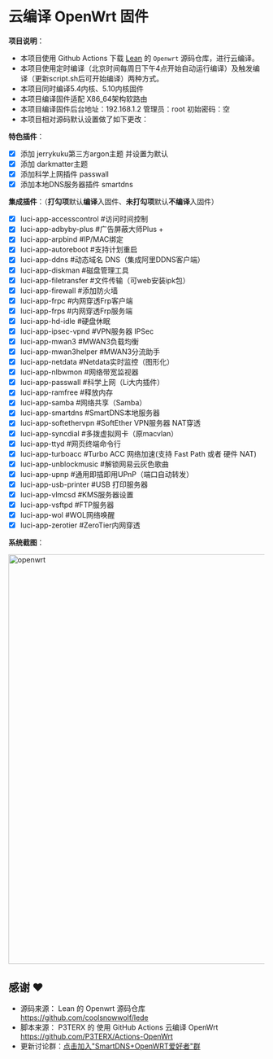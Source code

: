 # 云编译 OpenWrt 固件

**项目说明**：
- 本项目使用 Github Actions 下载 [Lean](https://github.com/coolsnowwolf/lede) 的 `Openwrt` 源码仓库，进行云编译。
- 本项目使用定时编译（北京时间每周日下午4点开始自动运行编译）及触发编译（更新script.sh后可开始编译）两种方式。
- 本项目同时编译5.4内核、5.10内核固件
- 本项目编译固件适配 X86_64架构软路由
- 本项目编译固件后台地址：192.168.1.2 管理员：root  初始密码：空
- 本项目相对源码默认设置做了如下更改：

**特色插件**：
  - [x] 添加 jerrykuku第三方argon主题 并设置为默认
  - [x] 添加 darkmatter主题
  - [x] 添加科学上网插件 passwall
  - [x] 添加本地DNS服务器插件  smartdns
  
**集成插件**：（**打勾项**默认**编译**入固件、**未打勾项**默认**不编译**入固件）
  - [x] luci-app-accesscontrol  #访问时间控制
  - [x] luci-app-adbyby-plus  #广告屏蔽大师Plus +
  - [x] luci-app-arpbind  #IP/MAC绑定
  - [x] luci-app-autoreboot  #支持计划重启
  - [x] luci-app-ddns   #动态域名 DNS（集成阿里DDNS客户端）
  - [x] luci-app-diskman   #磁盘管理工具
  - [x] luci-app-filetransfer  #文件传输（可web安装ipk包）
  - [x] luci-app-firewall   #添加防火墙
  - [x] luci-app-frpc   #内网穿透Frp客户端
  - [x] luci-app-frps   #内网穿透Frp服务端
  - [x] luci-app-hd-idle  #硬盘休眠
  - [x] luci-app-ipsec-vpnd  #VPN服务器 IPSec
  - [x] luci-app-mwan3   #MWAN3负载均衡
  - [x] luci-app-mwan3helper   #MWAN3分流助手
  - [x] luci-app-netdata  #Netdata实时监控（图形化）
  - [x] luci-app-nlbwmon   #网络带宽监视器
  - [x] luci-app-passwall  #科学上网（Li大内插件）
  - [x] luci-app-ramfree  #释放内存
  - [x] luci-app-samba   #网络共享（Samba）
  - [x] luci-app-smartdns  #SmartDNS本地服务器
  - [x] luci-app-softethervpn  #SoftEther VPN服务器  NAT穿透
  - [x] luci-app-syncdial  #多拨虚拟网卡（原macvlan）
  - [x] luci-app-ttyd   #网页终端命令行
  - [x] luci-app-turboacc   #Turbo ACC 网络加速(支持 Fast Path 或者 硬件 NAT) 
  - [x] luci-app-unblockmusic  #解锁网易云灰色歌曲
  - [x] luci-app-upnp   #通用即插即用UPnP（端口自动转发）
  - [x] luci-app-usb-printer  #USB 打印服务器
  - [x] luci-app-vlmcsd  #KMS服务器设置
  - [x] luci-app-vsftpd  #FTP服务器
  - [x] luci-app-wol   #WOL网络唤醒
  - [x] luci-app-zerotier  #ZeroTier内网穿透

**系统截图**：

<img width="805" alt="openwrt" src="https://user-images.githubusercontent.com/59355325/143574001-02a80f54-a188-460e-83d1-6f08428ba57e.png">

## 感谢 ❤️
- 源码来源： Lean 的 Openwrt 源码仓库 https://github.com/coolsnowwolf/lede
- 脚本来源： P3TERX 的 使用 GitHub Actions 云编译 OpenWrt https://github.com/P3TERX/Actions-OpenWrt
- 更新讨论群：[点击加入"SmartDNS+OpenWRT爱好者"群](https://t.me/SmartDNS_OpenWRT)

